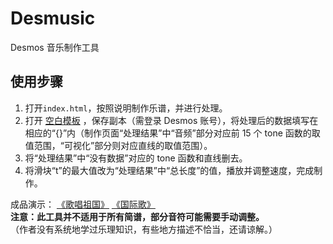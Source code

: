 # Desmusic
Desmos 音乐制作工具
## 使用步骤
1. 打开`index.html`，按照说明制作乐谱，并进行处理。
2. 打开 [空白模板](https://www.desmos.com/calculator/vksw5azxpi) ，保存副本（需登录 Desmos 账号），将处理后的数据填写在相应的“{}”内（制作页面“处理结果”中“音频”部分对应前 15 个 tone 函数的取值范围，“可视化”部分则对应直线的取值范围）。
3. 将“处理结果”中“没有数据”对应的 tone 函数和直线删去。
4. 将滑块“t”的最大值改为“处理结果”中“总长度”的值，播放并调整速度，完成制作。


成品演示： [《歌唱祖国》](https://www.desmos.com/calculator/ubrhvldxev) [《国际歌》](https://www.desmos.com/calculator/b3ayvzfyun)
<br>
**注意：此工具并不适用于所有简谱，部分音符可能需要手动调整。**  
（作者没有系统地学过乐理知识，有些地方描述不恰当，还请谅解。）
